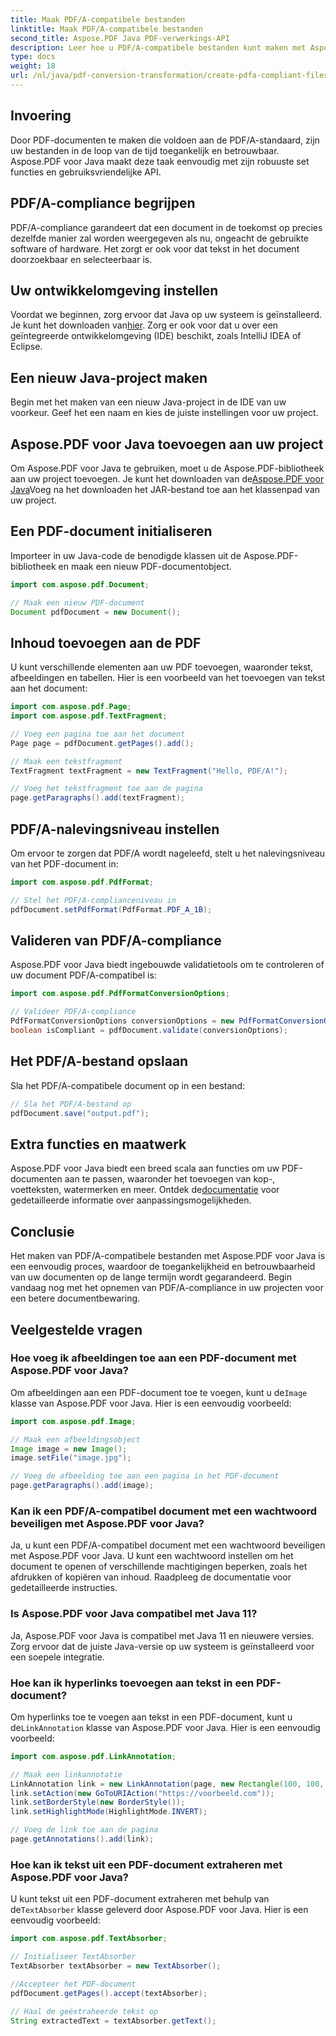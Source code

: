```yaml
---
title: Maak PDF/A-compatibele bestanden
linktitle: Maak PDF/A-compatibele bestanden
second_title: Aspose.PDF Java PDF-verwerkings-API
description: Leer hoe u PDF/A-compatibele bestanden kunt maken met Aspose.PDF voor Java. Stapsgewijze handleiding met codevoorbeelden voor industriestandaard PDF's.
type: docs
weight: 18
url: /nl/java/pdf-conversion-transformation/create-pdfa-compliant-files/
---
```


## Invoering

Door PDF-documenten te maken die voldoen aan de PDF/A-standaard, zijn uw bestanden in de loop van de tijd toegankelijk en betrouwbaar. Aspose.PDF voor Java maakt deze taak eenvoudig met zijn robuuste set functies en gebruiksvriendelijke API.

## PDF/A-compliance begrijpen

PDF/A-compliance garandeert dat een document in de toekomst op precies dezelfde manier zal worden weergegeven als nu, ongeacht de gebruikte software of hardware. Het zorgt er ook voor dat tekst in het document doorzoekbaar en selecteerbaar is.

## Uw ontwikkelomgeving instellen

 Voordat we beginnen, zorg ervoor dat Java op uw systeem is geïnstalleerd. Je kunt het downloaden van[hier](https://www.java.com/download/). Zorg er ook voor dat u over een geïntegreerde ontwikkelomgeving (IDE) beschikt, zoals IntelliJ IDEA of Eclipse.

## Een nieuw Java-project maken

Begin met het maken van een nieuw Java-project in de IDE van uw voorkeur. Geef het een naam en kies de juiste instellingen voor uw project.

## Aspose.PDF voor Java toevoegen aan uw project

 Om Aspose.PDF voor Java te gebruiken, moet u de Aspose.PDF-bibliotheek aan uw project toevoegen. Je kunt het downloaden van de[Aspose.PDF voor Java](https://releases.aspose.com/pdf/java/)Voeg na het downloaden het JAR-bestand toe aan het klassenpad van uw project.

## Een PDF-document initialiseren

Importeer in uw Java-code de benodigde klassen uit de Aspose.PDF-bibliotheek en maak een nieuw PDF-documentobject.

```java
import com.aspose.pdf.Document;

// Maak een nieuw PDF-document
Document pdfDocument = new Document();
```

## Inhoud toevoegen aan de PDF

U kunt verschillende elementen aan uw PDF toevoegen, waaronder tekst, afbeeldingen en tabellen. Hier is een voorbeeld van het toevoegen van tekst aan het document:

```java
import com.aspose.pdf.Page;
import com.aspose.pdf.TextFragment;

// Voeg een pagina toe aan het document
Page page = pdfDocument.getPages().add();

// Maak een tekstfragment
TextFragment textFragment = new TextFragment("Hello, PDF/A!");

// Voeg het tekstfragment toe aan de pagina
page.getParagraphs().add(textFragment);
```

## PDF/A-nalevingsniveau instellen

Om ervoor te zorgen dat PDF/A wordt nageleefd, stelt u het nalevingsniveau van het PDF-document in:

```java
import com.aspose.pdf.PdfFormat;

// Stel het PDF/A-complianceniveau in
pdfDocument.setPdfFormat(PdfFormat.PDF_A_1B);
```

## Valideren van PDF/A-compliance

Aspose.PDF voor Java biedt ingebouwde validatietools om te controleren of uw document PDF/A-compatibel is:

```java
import com.aspose.pdf.PdfFormatConversionOptions;

// Valideer PDF/A-compliance
PdfFormatConversionOptions conversionOptions = new PdfFormatConversionOptions(PdfFormat.PDF_A_1B, new PdfFormatConversionOptions(), 1000);
boolean isCompliant = pdfDocument.validate(conversionOptions);
```

## Het PDF/A-bestand opslaan

Sla het PDF/A-compatibele document op in een bestand:

```java
// Sla het PDF/A-bestand op
pdfDocument.save("output.pdf");
```

## Extra functies en maatwerk

Aspose.PDF voor Java biedt een breed scala aan functies om uw PDF-documenten aan te passen, waaronder het toevoegen van kop-, voetteksten, watermerken en meer. Ontdek de[documentatie](https://reference.aspose.com/pdf/java/) voor gedetailleerde informatie over aanpassingsmogelijkheden.

## Conclusie

Het maken van PDF/A-compatibele bestanden met Aspose.PDF voor Java is een eenvoudig proces, waardoor de toegankelijkheid en betrouwbaarheid van uw documenten op de lange termijn wordt gegarandeerd. Begin vandaag nog met het opnemen van PDF/A-compliance in uw projecten voor een betere documentbewaring.

## Veelgestelde vragen

### Hoe voeg ik afbeeldingen toe aan een PDF-document met Aspose.PDF voor Java?

 Om afbeeldingen aan een PDF-document toe te voegen, kunt u de`Image` klasse van Aspose.PDF voor Java. Hier is een eenvoudig voorbeeld:

```java
import com.aspose.pdf.Image;

// Maak een afbeeldingsobject
Image image = new Image();
image.setFile("image.jpg");

// Voeg de afbeelding toe aan een pagina in het PDF-document
page.getParagraphs().add(image);
```

### Kan ik een PDF/A-compatibel document met een wachtwoord beveiligen met Aspose.PDF voor Java?

Ja, u kunt een PDF/A-compatibel document met een wachtwoord beveiligen met Aspose.PDF voor Java. U kunt een wachtwoord instellen om het document te openen of verschillende machtigingen beperken, zoals het afdrukken of kopiëren van inhoud. Raadpleeg de documentatie voor gedetailleerde instructies.

### Is Aspose.PDF voor Java compatibel met Java 11?

Ja, Aspose.PDF voor Java is compatibel met Java 11 en nieuwere versies. Zorg ervoor dat de juiste Java-versie op uw systeem is geïnstalleerd voor een soepele integratie.

### Hoe kan ik hyperlinks toevoegen aan tekst in een PDF-document?

 Om hyperlinks toe te voegen aan tekst in een PDF-document, kunt u de`LinkAnnotation` klasse van Aspose.PDF voor Java. Hier is een eenvoudig voorbeeld:

```java
import com.aspose.pdf.LinkAnnotation;

// Maak een linkannotatie
LinkAnnotation link = new LinkAnnotation(page, new Rectangle(100, 100, 200, 120));
link.setAction(new GoToURIAction("https://voorbeeld.com"));
link.setBorderStyle(new BorderStyle());
link.setHighlightMode(HighlightMode.INVERT);

// Voeg de link toe aan de pagina
page.getAnnotations().add(link);
```

### Hoe kan ik tekst uit een PDF-document extraheren met Aspose.PDF voor Java?

 U kunt tekst uit een PDF-document extraheren met behulp van de`TextAbsorber` klasse geleverd door Aspose.PDF voor Java. Hier is een eenvoudig voorbeeld:

```java
import com.aspose.pdf.TextAbsorber;

// Initialiseer TextAbsorber
TextAbsorber textAbsorber = new TextAbsorber();

//Accepteer het PDF-document
pdfDocument.getPages().accept(textAbsorber);

// Haal de geëxtraheerde tekst op
String extractedText = textAbsorber.getText();
```